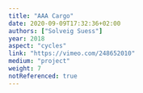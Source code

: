 ```yaml
---
title: "AAA Cargo"
date: 2020-09-09T17:32:36+02:00
authors: ["Solveig Suess"]
year: 2018
aspect: "cycles"
link: "https://vimeo.com/248652010"
medium: "project"
weight: 7
notReferenced: true
---
```

